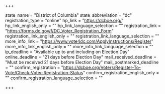 +++

state_name = "District of Columbia"
state_abbreviation = "dc"
registration_type = "online"
hp_link = "https://dcboe.org/"
hp_link_english_only = ""
hp_link_language_selection = ""
registration_link = "https://forms.dc.gov/f/DC_Voter_Registration_Form"
registration_link_english_only = ""
registration_link_language_selection = ""
more_info_link = "https://www.vote4dc.com/ApplyInstructions/Register"
more_info_link_english_only = ""
more_info_link_language_selection = ""
ip_deadline = "Available up to and including on Election Day"
online_deadline = "21 days before Election Day"
mail_received_deadline = "Must be received 21 days before Election Day"
mail_postmarked_deadline = ""
confirm_registration = "https://dcboe.org/Voters/Register-To-Vote/Check-Voter-Registration-Status"
confirm_registration_english_only = ""
confirm_registration_language_selection = ""

+++